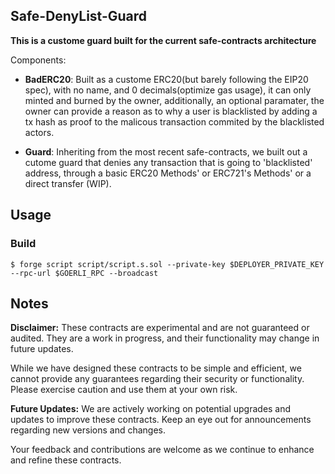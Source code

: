 ## Safe-DenyList-Guard

**This is a custome guard built for the current safe-contracts architecture**

Components:

- **BadERC20**: Built as a custome ERC20(but barely following the EIP20 spec), with no name, and 0 decimals(optimize gas usage), it can only minted and burned by the owner, additionally, an optional paramater, the owner can provide a reason as to why a user is blacklisted by adding a tx hash as proof to the malicous transaction commited by the blacklisted actors.

- **Guard**: Inheriting from the most recent safe-contracts, we built out a cutome guard that denies any transaction that is going to 'blacklisted' address, through a basic ERC20 Methods' or ERC721's Methods' or a direct transfer (WIP).

## Usage

### Build

```shell
$ forge script script/script.s.sol --private-key $DEPLOYER_PRIVATE_KEY --rpc-url $GOERLI_RPC --broadcast
```

## Notes

**Disclaimer:** These contracts are experimental and are not guaranteed or audited. They are a work in progress, and their functionality may change in future updates.

While we have designed these contracts to be simple and efficient, we cannot provide any guarantees regarding their security or functionality. Please exercise caution and use them at your own risk.

**Future Updates:** We are actively working on potential upgrades and updates to improve these contracts. Keep an eye out for announcements regarding new versions and changes.

Your feedback and contributions are welcome as we continue to enhance and refine these contracts.

